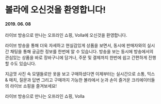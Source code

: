 # 볼라에 오신것을 환영합니다!

#### 2019. 06. 08

라이브 방송으로 만나는 오프라인 쇼핑, Volla에 오신것을 환영합니다.

라이브 방송을 통해 더욱 자세하고 현실감있게 상품을 보면서, 동시에 판매자와의 실시간 채팅을 통해 궁금한 정보를 한번에 알 수 있습니다.
방송을 보는 동시에 방송에서의 관심있는 상품을 바로 장바구니에 담거나, 주문 및 결제까지 한번에 쉽고 간편하게 진행할 수도 있습니다.

지금껏 사진 속 모델들로만 옷을 보고 구매하셨다면 이제부터는 실시간으로 소통, 믹스 & 매치, 질문과 답변 그리고 구매까지 가능한 볼라에서
눈과 손이 즐거운 크리에이터들의 라이브 쇼핑을 즐겨보세요!

라이브 방송으로 만나는 오프라인 쇼핑, Volla
